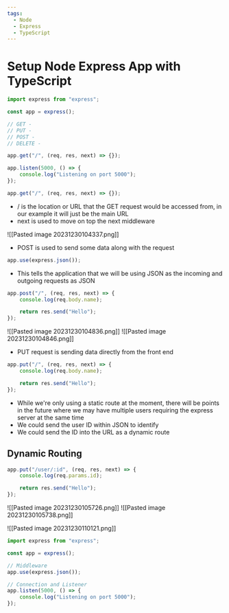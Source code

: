 ```yaml
---
tags:
  - Node
  - Express
  - TypeScript
---
```

# Setup Node Express App with TypeScript

```jsx
import express from "express";

const app = express();

// GET -
// PUT -
// POST -
// DELETE -

app.get("/", (req, res, next) => {});

app.listen(5000, () => {
	console.log("Listening on port 5000");
});
```

```jsx
app.get("/", (req, res, next) => {});
```
* / is the location or URL that the GET request would be accessed from, in our example it will just be the main URL
* next is used to move on top the next middleware

![[Pasted image 20231230104337.png]]

* POST is used to send some data along with the request

```jsx
app.use(express.json());
```
* This tells the application that we will be using JSON as the incoming and outgoing requests as JSON

```jsx
app.post("/", (req, res, next) => {
	console.log(req.body.name);

	return res.send("Hello");
});


```

![[Pasted image 20231230104836.png]]
![[Pasted image 20231230104846.png]]

* PUT request is sending data directly from the front end
```jsx
app.put("/", (req, res, next) => {
	console.log(req.body.name);

	return res.send("Hello");
});
```

* While we're only using a static route at the moment, there will be points in the future where we may have multiple users requiring the express server at the same time
* We could send the user ID within JSON to identify 
* We could send the ID into the URL as a dynamic route

## Dynamic Routing
```jsx
app.put("/user/:id", (req, res, next) => {
	console.log(req.params.id);

	return res.send("Hello");
});
```
![[Pasted image 20231230105726.png]]
![[Pasted image 20231230105738.png]]

![[Pasted image 20231230110121.png]]

```jsx
import express from "express";

const app = express();

// Middleware
app.use(express.json());

// Connection and Listener
app.listen(5000, () => {
	console.log("Listening on port 5000");
});

```


